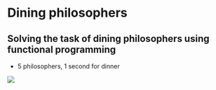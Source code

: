 # Dining philosophers
## Solving the task of dining philosophers using functional programming
- 5 philosophers, 1 second for dinner
<img src="https://camo.githubusercontent.com/2aa9be990b9e73bd0377998cea041430cffef848/68747470733a2f2f70702e757365726170692e636f6d2f633834353431362f763834353431363436312f3133343830652f31465947703243525765512e6a7067"/>
